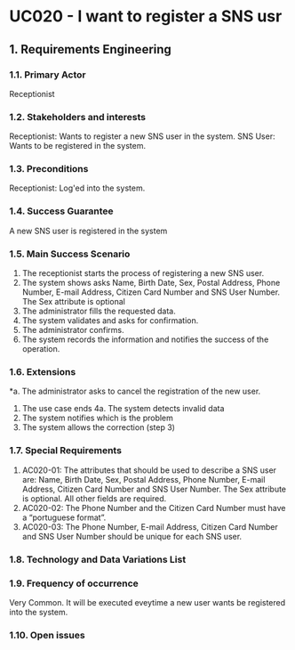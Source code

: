 # UC020 - I want to register a SNS usr

## 1. Requirements Engineering

### 1.1. Primary Actor
Receptionist

### 1.2. Stakeholders and interests
Receptionist: Wants to register a new SNS user in the system.
SNS User: Wants to be registered in the system.

### 1.3. Preconditions
Receptionist: Log'ed into the system.

### 1.4. Success Guarantee 
A new SNS user is registered in the system

### 1.5. Main Success Scenario
1. The receptionist starts the process of registering a new SNS user.
2. The system shows asks Name, Birth Date, Sex, Postal Address, Phone Number, E-mail Address, Citizen Card Number and SNS User Number. The Sex attribute is optional
3. The administrator fills the requested data.
4. The system validates and asks for confirmation.
5. The administrator confirms.
6. The system records the information and notifies the success of the operation.

### 1.6. Extensions
*a. The administrator asks to cancel the registration of the new user.
1. The use case ends
4a. The system detects invalid data
1. The system notifies which is the problem
2. The system allows the correction (step 3)

### 1.7. Special Requirements
1. AC020-01: The attributes that should be used to describe a SNS user are: Name, Birth Date, Sex, Postal Address, Phone Number, E-mail Address, Citizen Card Number and
SNS User Number. The Sex attribute is optional. All other fields are required.
2. AC020-02: The Phone Number and the Citizen Card Number must have a “portuguese
format”.
3. AC020-03: The Phone Number, E-mail Address, Citizen Card Number and SNS User Number
should be unique for each SNS user.
### 1.8. Technology and Data Variations List

### 1.9. Frequency of occurrence
Very Common. It will be executed eveytime a new user wants be registered into the system.  

### 1.10. Open issues
